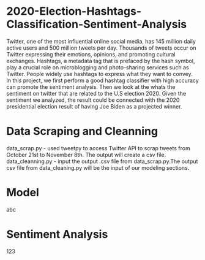 # 2020-Election-Hashtags-Classification-Sentiment-Analysis
Twitter, one of the most influential online social media, has 145 million daily active users and 500 million tweets per day. Thousands of tweets occur on Twitter expressing their emotions, opinions, and promoting cultural exchanges. Hashtags, a metadata tag that is prefaced by the hash symbol, play a crucial role on microblogging and photo-sharing services such as Twitter. People widely use hashtags to express what they want to convey.\
In this project, we first perform a good hashtag classifier with high accuracy can promote the sentiment analysis. Then we look at the whats the sentiment on twitter that are related to the U.S election 2020. Given the sentiment we analyzed, the result could be connected with the 2020 presidential election result of having Joe Biden as a projected winner.
# Data Scraping and Cleanning

data_scrap.py - used tweetpy to access Twitter API to scrap tweets from October 21st to November 8th. The output will create a csv file.\
data_cleanning.py - input the output .csv file from data_scrap.py.The output csv file from data_cleaning.py will be the input of our modeling sections.

# Model
abc


# Sentiment Analysis
123


